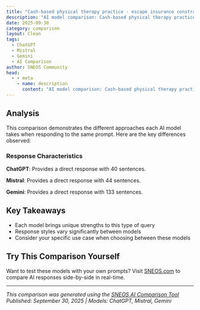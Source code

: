 ```yaml
---
title: "Cash-based physical therapy practice - escape insurance constraints"
description: "AI model comparison: Cash-based physical therapy practice - escape insurance constraints..."
date: 2025-09-30
category: comparison
layout: Clean
tags:
  - ChatGPT
  - Mistral
  - Gemini
  - AI Comparison
author: SNEOS Community
head:
  - - meta
    - name: description
      content: "AI model comparison: Cash-based physical therapy practice - escape insurance constraints..."
---
```


<ChatComparison
  title="Cash-based physical therapy practice - escape insurance constraints"
  prompt="Cash-based physical therapy practice - escape insurance constraints"
  :responses='{"ChatGPT": "Escaping insurance constraints by running a cash-based physical therapy practice can offer greater autonomy, improved patient care, and simplified administration. Here are some steps and strategies to successfully transition or start a cash-based PT practice:\n\n### Benefits of a Cash-Based Physical Therapy Practice\n- Freedom to design personalized treatment plans without restrictions from insurance companies.\n- Faster reimbursement and improved cash flow.\n- Reduced administrative burden (billing, claims processing).\n- Potential for better patient engagement and outcomes.\n\n### Steps to Create/Escape into a Cash-Based Practice\n\n1. **Evaluate Your Market and Patient Base**\n - Identify your target patients who would pay out-of-pocket (e.g., athletes, wellness clients, patients with high-deductible plans).\n - Survey existing patients and community demographics to gauge interest in cash-based services.\n\n2. **Set Clear Pricing and Services**\n - Establish transparent pricing for evaluations, treatments, packages, and specialty services.\n - Consider offering memberships or cash bundles for repeat visits or wellness programs.\n - Clearly communicate the value proposition compared to insurance-based care (e.g., more time per visit, individualized care).\n\n3. **Legal and Compliance Considerations**\n - Confirm state laws regarding cash-based physical therapy (some states may require specific disclosures).\n - Create clear financial agreements and consent forms for cash-paying patients.\n - Maintain accurate documentation for all treatments.\n\n4. **Business Model Adjustments**\n - Focus on educating patients about the benefits of cash-based care.\n - Use a marketing strategy targeting direct consumers rather than physicians or insurance panels.\n - Build a strong online presence with educational content on why cash-based PT may benefit them.\n\n5. **Payment and Scheduling Systems**\n - Use straightforward, easy-to-use payment systems (credit cards, mobile payments).\n - Implement efficient scheduling to maximize therapist time and patient flow.\n - Consider subscription models or prepaid packages to encourage commitment.\n\n6. **Gradual Transition Approach**\n - If currently insurance-based, slowly convert a portion of your practice to cash-based.\n - Inform patients upfront about insurance limitations and the option for cash payment.\n - Provide superb service to build trust and patient loyalty.\n\n7. **Build Value and Relationships**\n - Emphasize personalized care, longer sessions, and holistic therapy approaches.\n - Engage patients with wellness programs, injury prevention, and educational workshops.\n - Gather testimonials and reviews to attract new patients.\n\n### Additional Tips\n- Network with other cash-based practitioners to learn best practices.\n- Stay updated on telehealth policies to potentially incorporate virtual visits.\n- Track key metrics (patient retention, revenue per visit) to refine your approach.\n\n---\n\nIf you want, I can help draft marketing materials, pricing models, or patient communication templates tailored to a cash-based physical therapy practice!", "Mistral": "Starting a cash-based physical therapy practice can offer several advantages, including greater flexibility, reduced administrative burdens, and the ability to focus more on patient care. Here are some steps and considerations to help you establish and succeed in a cash-based practice:\n\n### 1. **Business Planning**\n - **Market Research:** Understand your local market, including demographics, competition, and demand for physical therapy services.\n - **Business Plan:** Develop a comprehensive business plan outlining your goals, target market, services, pricing strategy, marketing plan, and financial projections.\n\n### 2. **Legal and Regulatory Compliance**\n - **Licensing:** Ensure you have the necessary licenses and certifications to practice physical therapy in your state.\n - **Business Structure:** Choose a business structure (e.g., LLC, sole proprietorship) that suits your needs and protects your personal assets.\n - **Insurance:** Obtain liability insurance to protect your practice from potential legal issues.\n\n### 3. **Financial Planning**\n - **Pricing Strategy:** Determine your pricing based on market rates, your costs, and the value you offer. Be transparent about your fees.\n - **Billing and Collections:** Set up a system for billing and collecting payments. Consider using software to manage this process efficiently.\n - **Budgeting:** Create a budget that includes startup costs, ongoing expenses, and revenue projections.\n\n### 4. **Marketing and Branding**\n - **Website:** Develop a professional website that showcases your services, expertise, and patient testimonials.\n - **Social Media:** Use social media platforms to engage with potential clients and share valuable content related to physical therapy.\n - **Networking:** Build relationships with local healthcare providers, fitness centers, and community organizations to generate referrals.\n - **Content Marketing:** Create blog posts, videos, and other content that educates potential clients about the benefits of physical therapy.\n\n### 5. **Patient Experience**\n - **Quality Care:** Focus on providing high-quality, personalized care to ensure patient satisfaction and positive word-of-mouth referrals.\n - **Communication:** Maintain open and clear communication with patients about their treatment plans, progress, and expectations.\n - **Follow-Up:** Implement a system for follow-up care and check-ins to ensure patients feel supported throughout their treatment.\n\n### 6. **Operational Efficiency**\n - **Scheduling:** Use scheduling software to manage appointments efficiently and reduce no-shows.\n - **Documentation:** Maintain thorough and organized patient records to ensure continuity of care and compliance with regulations.\n - **Staffing:** If you plan to hire staff, ensure they are well-trained and aligned with your practice\u0027s values and goals.\n\n### 7. **Continuous Improvement**\n - **Feedback:** Regularly seek feedback from patients to identify areas for improvement.\n - **Professional Development:** Stay updated with the latest research and techniques in physical therapy to enhance your skills and services.\n - **Technology:** Invest in technology that can improve patient outcomes, such as telehealth platforms or advanced therapeutic equipment.\n\n### 8. **Ethical Considerations**\n - **Transparency:** Be transparent about your cash-based model and ensure patients understand the benefits and limitations.\n - **Informed Consent:** Obtain informed consent from patients, explaining the treatment plan, costs, and any potential risks.\n - **Confidentiality:** Maintain strict confidentiality of patient information and comply with HIPAA regulations.\n\n### 9. **Community Engagement**\n - **Workshops and Seminars:** Host workshops or seminars to educate the community about physical therapy and its benefits.\n - **Community Events:** Participate in local health fairs, sports events, and other community activities to increase visibility and build trust.\n\n### 10. **Scalability**\n - **Expansion:** As your practice grows, consider expanding your services or opening additional locations.\n - **Partnerships:** Explore partnerships with other healthcare providers or wellness centers to offer comprehensive care.\n\nBy focusing on these key areas, you can build a successful cash-based physical therapy practice that provides exceptional care and thrives in a competitive market.", "Gemini": "Okay, let\u0027s talk about how to run a successful cash-based physical therapy practice and escape the constraints of insurance. This is a popular and potentially lucrative model, but it requires careful planning and execution. Here\u0027s a comprehensive breakdown of the key elements:\n\n**I. Understanding the Appeal and the Challenges**\n\n* **Why Go Cash-Based?**\n * **More Control:** You set your rates, treatment protocols, and length of sessions, not insurance companies.\n * **Better Patient Care:** You can spend more time with patients, providing individualized and comprehensive care. Less focus on churning through patients to meet productivity quotas.\n * **Higher Revenue Potential:** While you might treat fewer patients, you can potentially earn more per patient.\n * **Reduced Administrative Burden:** No more dealing with complex billing codes, pre-authorizations, denials, and lengthy appeals processes.\n * **More Fulfillment:** Many therapists find cash-based practice allows them to practice the way they envisioned, leading to greater job satisfaction.\n * **Direct Relationship:** Build strong relationships with patients without interference of insurance companies.\n\n* **Challenges to Overcome:**\n * **Marketing:** You need to actively attract patients willing to pay out-of-pocket. This is the biggest hurdle.\n * **Pricing:** Finding the right balance between affordability and profitability is crucial.\n * **Competition:** You\u0027ll be competing with in-network providers who may seem more \u0022affordable\u0022 on the surface (though often not after deductibles and co-pays).\n * **Perception of Value:** You need to clearly communicate the value you offer to justify the out-of-pocket expense.\n * **Financial Planning:** Managing cash flow, especially in the early stages, is essential.\n * **Legal and Ethical Considerations:** Staying compliant with regulations and ethical guidelines.\n\n**II. Key Steps to Launching and Running a Successful Cash-Based Practice**\n\n1. **Market Research and Target Audience:**\n\n * **Identify Your Ideal Patient:** Who are you best equipped to serve? Consider:\n * **Specific Conditions:** Sports injuries, chronic pain, neurological conditions, pelvic floor dysfunction, etc. Niche down!\n * **Demographics:** Age, income level, location, lifestyle.\n * **Values:** Patients who prioritize quality care, personalized attention, and convenience.\n * **Analyze Your Local Market:**\n * **Competition:** Research other physical therapy practices (in-network and cash-based) in your area. What are their strengths and weaknesses? What are they charging?\n * **Patient Needs:** What unmet needs exist in the community? Are there specific services that are lacking?\n * **Market Potential:** Is there a sufficient population of potential clients who can afford your services?\n * **Insurance Landscape:** Understand the common insurance plans in your area, their co-pays and deductibles, and how that may influence patient choice.\n\n2. **Develop a Compelling Brand and Value Proposition:**\n\n * **Brand Identity:** Create a professional brand that reflects your values, expertise, and the unique benefits of your practice. This includes:\n * **Name:** Memorable, relevant, and easy to pronounce.\n * **Logo:** Visually appealing and consistent with your brand.\n * **Color Palette:** Use colors that evoke the right emotions.\n * **Website:** A professional and informative website is essential.\n * **Unique Selling Proposition (USP):** What makes you different and better than other physical therapists? Focus on:\n * **Specialized Skills:** Certifications, advanced training, experience with specific populations.\n * **Personalized Approach:** One-on-one care, longer sessions, customized treatment plans.\n * **Exceptional Customer Service:** Going above and beyond to meet patient needs.\n * **Results:** Clearly communicate how you can help patients achieve their goals.\n * **Communicate Your Value:** Don\u0027t just list your services; explain the benefits in a way that resonates with your target audience. For example:\n * \u0022Instead of 15 minutes with a PT tech, you\u0027ll receive a full hour of one-on-one attention from a licensed physical therapist.\u0022\n * \u0022We don\u0027t just treat your symptoms; we address the root cause of your problem to provide lasting relief.\u0022\n * \u0022Our individualized treatment plans are designed to help you achieve your goals faster and more effectively.\u0022\n\n3. **Pricing Strategy:**\n\n * **Consider Your Costs:** Calculate your operating expenses (rent, utilities, equipment, marketing, insurance, etc.) and your desired income.\n * **Research Competitor Pricing:** What are other cash-based practices in your area charging?\n * **Value-Based Pricing:** Price your services based on the perceived value you provide. If you offer a premium service, you can charge a premium price.\n * **Different Pricing Models:**\n * **Per-Session:** Charge a flat fee per treatment session.\n * **Packages:** Offer discounted rates for packages of multiple sessions. This encourages commitment and provides a more predictable revenue stream.\n * **Membership:** Offer monthly or annual memberships with access to certain services.\n * **Consultations:** Charge for initial consultations to assess patient needs and develop a treatment plan.\n * **Transparency:** Be upfront about your pricing and payment policies. Post your rates on your website and provide a clear explanation of what\u0027s included in each service.\n * **Payment Options:** Accept credit cards, debit cards, cash, and possibly HSA/FSA cards. Consider offering payment plans or financing options to make your services more accessible.\n * **Superbills:** Provide patients with a \u0022superbill\u0022 that they can submit to their insurance company for possible out-of-network reimbursement (though this is not guaranteed). Make it clear that you do not handle insurance billing directly.\n\n4. **Marketing and Patient Acquisition:**\n\n * **Website Optimization:**\n * **Professional Design:** A clean, modern, and user-friendly website is crucial.\n * **Clear Messaging:** Clearly communicate your value proposition and the benefits of your services.\n * **Search Engine Optimization (SEO):** Optimize your website for relevant keywords to improve your search engine rankings.\n * **Call to Action:** Make it easy for visitors to contact you and schedule an appointment.\n * **Online Booking:** Consider offering online booking for convenience.\n * **Testimonials:** Include testimonials from satisfied patients.\n * **Content Marketing:**\n * **Blog:** Create informative and engaging blog posts on topics related to physical therapy and your areas of expertise.\n * **Videos:** Produce videos demonstrating exercises, explaining conditions, or sharing patient success stories.\n * **Social Media:** Use social media platforms to connect with potential patients, share valuable content, and promote your practice.\n * **Local Search Marketing:**\n * **Google My Business:** Claim and optimize your Google My Business listing.\n * **Online Directories:** List your practice in relevant online directories.\n * **Local SEO:** Focus on ranking for local search terms.\n * **Networking:**\n * **Referral Relationships:** Build relationships with physicians, chiropractors, massage therapists, and other healthcare providers who can refer patients to you.\n * **Community Events:** Participate in local health fairs, workshops, and community events.\n * **Networking Groups:** Join local business networking groups.\n * **Paid Advertising:**\n * **Google Ads:** Run targeted Google Ads campaigns to reach potential patients searching for physical therapy services.\n * **Social Media Ads:** Use social media ads to target specific demographics and interests.\n * **Email Marketing:** Build an email list and send regular newsletters with valuable content and promotions.\n * **Patient Referrals:** Encourage your existing patients to refer their friends and family. Offer incentives for referrals.\n * **Free Consultations/Screens:** Offer a free 15-minute consultation or screening to allow potential patients to meet you and learn about your services.\n * **Workshops and Seminars:** Host workshops or seminars on topics related to health and wellness.\n * **Partner with Local Businesses:** Offer workshops or screenings at local gyms, fitness studios, or corporate offices.\n\n5. **Patient Experience and Retention:**\n\n * **Excellent Customer Service:** Provide a welcoming and supportive environment for your patients.\n * **Personalized Care:** Take the time to listen to your patients\u0027 concerns and develop a treatment plan that is tailored to their individual needs.\n * **Effective Communication:** Explain your treatment plan clearly and answer any questions your patients may have.\n * **Follow-Up:** Follow up with your patients after their appointments to check on their progress and address any concerns.\n * **Create a Positive Environment:** Your clinic should be clean, comfortable, and inviting.\n * **Ask for Feedback:** Solicit feedback from your patients and use it to improve your services.\n * **Loyalty Programs:** Reward loyal patients with discounts or other incentives.\n * **Build Relationships:** Get to know your patients personally and build genuine relationships with them.\n\n6. **Operations and Administration:**\n\n * **Practice Management Software:** Use practice management software to streamline your scheduling, billing, and patient communication.\n * **Electronic Health Records (EHR):** Maintain electronic health records to track patient progress and ensure compliance with regulations.\n * **Legal and Ethical Compliance:** Stay up-to-date on all relevant legal and ethical requirements.\n * **Insurance (Professional Liability, General Liability):** Maintain adequate insurance coverage.\n * **Policies and Procedures:** Develop clear policies and procedures for your practice.\n * **Financial Management:** Track your income and expenses carefully and manage your cash flow effectively.\n * **Continuing Education:** Stay up-to-date on the latest advances in physical therapy.\n\n**III. Legal and Ethical Considerations**\n\n* **State Practice Act:** Understand and comply with your state\u0027s physical therapy practice act.\n* **HIPAA Compliance:** Protect patient privacy and comply with HIPAA regulations.\n* **Advertising Regulations:** Ensure that your advertising is truthful and not misleading.\n* **Cash-Based Contracts:** Use clear and concise contracts that outline your services, pricing, and payment policies. Consult with an attorney to ensure your contracts are legally sound.\n* **Referral Relationships:** Be mindful of anti-kickback laws and Stark laws when establishing referral relationships.\n* **Ethics:** Adhere to the ethical principles of physical therapy.\n\n**IV. Tips for Success**\n\n* **Start Small:** Consider starting your cash-based practice part-time while you\u0027re still working in a traditional setting.\n* **Focus on a Niche:** Specializing in a particular area can help you attract a specific target audience.\n* **Provide Exceptional Value:** Go above and beyond to exceed your patients\u0027 expectations.\n* **Build Strong Relationships:** Cultivate relationships with your patients, referral sources, and community members.\n* **Stay Persistent:** Building a successful cash-based practice takes time and effort. Don\u0027t get discouraged if you don\u0027t see results immediately.\n* **Invest in Yourself:** Continue to learn and grow as a therapist and business owner.\n* **Track Your Results:** Monitor your key performance indicators (KPIs) to track your progress and identify areas for improvement.\n\n**V. Important Considerations**\n\n* **Medicare Opt-Out (If Applicable):** If you treat Medicare beneficiaries, you may need to consider opting out of Medicare. This is a complex decision with significant implications. Consult with a healthcare attorney or consultant.\n* **Documentation:** Thorough and accurate documentation is still essential, even in a cash-based practice.\n* **Patient Education:** Educate your patients about the benefits of cash-based physical therapy and why it\u0027s a good investment in their health.\n\n**In Summary**\n\nRunning a cash-based physical therapy practice can be a rewarding and profitable experience. However, it requires careful planning, a strong marketing strategy, and a commitment to providing exceptional patient care. By focusing on your target audience, building a strong brand, and providing personalized service, you can create a thriving practice that is free from the constraints of insurance companies. Remember to stay compliant with all legal and ethical requirements. Good luck!\n"}' 
  published-date="15:57"
/>

## Analysis

This comparison demonstrates the different approaches each AI model takes when responding to the same prompt. Here are the key differences observed:

### Response Characteristics

**ChatGPT**: Provides a direct response with 40 sentences. 

**Mistral**: Provides a direct response with 44 sentences. 

**Gemini**: Provides a direct response with 133 sentences. 

## Key Takeaways

- Each model brings unique strengths to this type of query
- Response styles vary significantly between models
- Consider your specific use case when choosing between these models

## Try This Comparison Yourself

Want to test these models with your own prompts? Visit [SNEOS.com](https://sneos.com) to compare AI responses side-by-side in real-time.

---

*This comparison was generated using the [SNEOS AI Comparison Tool](https://sneos.com)*
*Published: September 30, 2025 | Models: ChatGPT, Mistral, Gemini*
